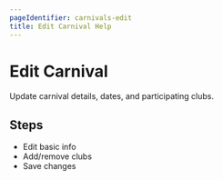 ```yaml
---
pageIdentifier: carnivals-edit
title: Edit Carnival Help
---
```


# Edit Carnival

Update carnival details, dates, and participating clubs.

## Steps
- Edit basic info
- Add/remove clubs
- Save changes
